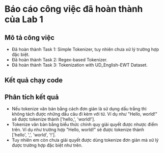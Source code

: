 # Báo cáo công việc đã hoàn thành của Lab 1

## Mô tả công việc

- Đã hoàn thành Task 1: Simple Tokenizer, tuy nhiên chưa xử lý trường hợp đặc biệt.
- Đã hoàn thành Task 2: Regex-based Tokenizer.
- Đã hoàn thành Task 3: Tokenization with UD_English-EWT Dataset.

## Kết quả chạy code



## Phân tích kết quả

- Nếu tokenize văn bản bằng cách đơn giản là sử dụng dấu trắng thì không tách được những dấu câu đi kèm với từ. Ví dụ
  như "Hello, world!" sẽ được tokenize thành ['hello,', 'world!'].
- Tokenize văn bản bằng biểu thức chính quy giải quyết được nhược điểm trên. Ví dụ như trường hợp "Hello, world!" sẽ
  được tokenize thành ['hello', ',', 'world', '!'].
- Tuy nhiên em còn chưa giải quyết được dùng tokenize đơn giản mà xử lý được trường hợp đặc biệt như trên.